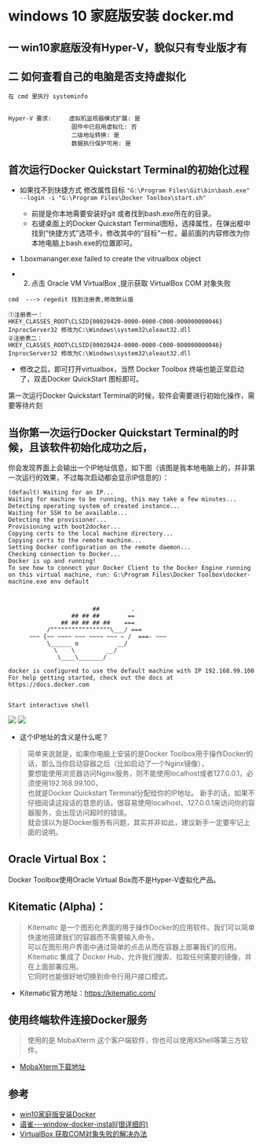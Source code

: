 # windows 10 家庭版安装 docker.md

## 一 win10家庭版没有Hyper-V，貌似只有专业版才有

## 二 如何查看自己的电脑是否支持虚拟化

```
在 cmd 里执行 systeminfo


Hyper-V 要求:     虚拟机监视器模式扩展: 是
                  固件中已启用虚拟化: 否
                  二级地址转换: 是
                  数据执行保护可用: 是
```

## 首次运行Docker Quickstart Terminal的初始化过程

- 如果找不到快捷方式
  修改属性目标 `"G:\Program Files\Git\bin\bash.exe" --login -i "G:\Program Files\Docker Toolbox\start.sh"`
  - 前提是你本地需要安装好git 或者找到bash.exe所在的目录。
  - 右键桌面上的Docker Quickstart Terminal图标，选择属性，在弹出框中找到“快捷方式”选项卡，修改其中的“目标”一栏，最前面的内容修改为你本地电脑上bash.exe的位置即可。

- 1.boxmananger.exe failed  to create the vitrualbox object
- 2. 点击 Oracle VM VirtualBox ,提示获取 VirtualBox COM 对象失败

```
cmd  ---> regedit 找到注册表,修改默认值

①注册表一： 
HKEY_CLASSES_ROOT\CLSID{00020420-0000-0000-C000-000000000046} 
InprocServer32 修改为C:\Windows\system32\oleaut32.dll 
②注册表二： 
HKEY_CLASSES_ROOT\CLSID{00020424-0000-0000-C000-000000000046} 
InprocServer32 修改为C:\Windows\system32\oleaut32.dll
```
- 修改之后，即可打开virtualbox，当然 Docker Toolbox 终端也能正常启动了，双击Docker QuickStart 图标即可。

第一次运行Docker Quickstart Terminal的时候，软件会需要进行初始化操作，需要等待片刻

## 当你第一次运行Docker Quickstart Terminal的时候，且该软件初始化成功之后，

你会发现界面上会输出一个IP地址信息，如下图（该图是我本地电脑上的，并非第一次运行的效果，不过每次启动都会显示IP信息的）：
```
(default) Waiting for an IP...
Waiting for machine to be running, this may take a few minutes...
Detecting operating system of created instance...
Waiting for SSH to be available...
Detecting the provisioner...
Provisioning with boot2docker...
Copying certs to the local machine directory...
Copying certs to the remote machine...
Setting Docker configuration on the remote daemon...
Checking connection to Docker...
Docker is up and running!
To see how to connect your Docker Client to the Docker Engine running on this virtual machine, run: G:\Program Files\Docker Toolbox\docker-machine.exe env default



                        ##         .
                  ## ## ##        ==
               ## ## ## ## ##    ===
           /"""""""""""""""""\___/ ===
      ~~~ {~~ ~~~~ ~~~ ~~~~ ~~~ ~ /  ===- ~~~
           \______ o           __/
             \    \         __/
              \____\_______/

docker is configured to use the default machine with IP 192.168.99.100
For help getting started, check out the docs at https://docs.docker.com


Start interactive shell
```

![](https://cdn.yuque.com/yuque/0/2018/png/100526/1527439817131-5aab290a-2547-4659-9df1-2b3f14dbc2f9.png)
![](https://cdn.yuque.com/yuque/0/2018/png/100526/1527440414436-0a5dc579-3be1-4d7b-868f-7b319ae861af.png)

- 这个IP地址的含义是什么呢？
>简单来说就是，如果你电脑上安装的是Docker Toolbox用于操作Docker的话，那么当你启动容器之后（比如启动了一个Nginx镜像），  
要想能使用浏览器访问Nginx服务，则不能使用localhost或者127.0.0.1，必须使用192.168.99.100，  
也就是Docker Quickstart Terminal分配给你的IP地址。
新手的话，如果不仔细阅读这段话的意思的话，很容易使用localhost、127.0.0.1来访问你的容器服务，会出现访问超时的错误。  
就会误以为是Docker服务有问题，其实并非如此，建议新手一定要牢记上面的说明。


## Oracle Virtual Box：
Docker Toolbox使用Oracle Virtual Box而不是Hyper-V虚拟化产品。

## Kitematic (Alpha)：

>Kitematic 是一个图形化界面的用于操作Docker的应用软件。我们可以简单快速地搭建我们的容器而不需要输入命令，  
可以在图形用户界面中通过简单的点击从而在容器上部署我们的应用。  
Kitematic 集成了 Docker Hub，允许我们搜索、拉取任何需要的镜像，并在上面部署应用。  
它同时也能很好地切换到命令行用户接口模式。

- Kitematic官方地址：https://kitematic.com/


## 使用终端软件连接Docker服务

>使用的是 MobaXterm 这个客户端软件，你也可以使用XShell等第三方软件。

- [MobaXterm下载地址](https://pan.baidu.com/s/1jKh9cr0)


## 参考
- [win10家庭版安装Docker](https://blog.csdn.net/hao_kkkkk/article/details/79853752)
- [语雀---window-docker-install(很详细的)](https://www.yuque.com/zhoubang/docker/window-docker-install)
- [VirtualBox 获取COM对象失败的解决办法](https://blog.csdn.net/Hide_in_Code/article/details/76864566?fps=1&locationNum=8)
